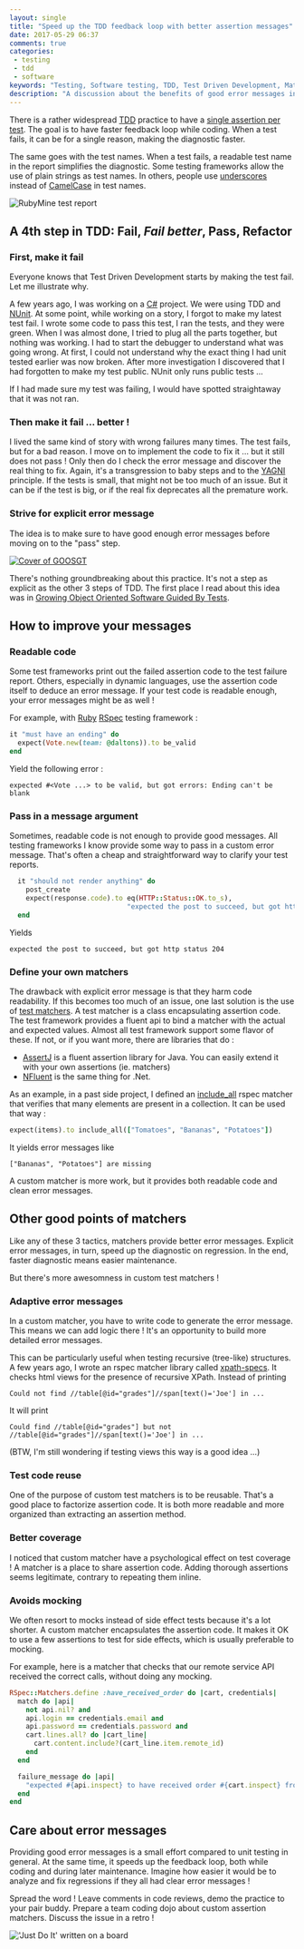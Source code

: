 ```yaml
---
layout: single
title: "Speed up the TDD feedback loop with better assertion messages"
date: 2017-05-29 06:37
comments: true
categories:
 - testing
 - tdd
 - software
keywords: "Testing, Software testing, TDD, Test Driven Development, Matchers, Test Matchers, Error Messages, Test error messages"
description: "A discussion about the benefits of good error messages in software tests, and details about how to do that with custom test matchers."
---
```

There is a rather widespread [TDD](https://en.wikipedia.org/wiki/Test-driven_development) practice to have a [single assertion per test](https://softwareengineering.stackexchange.com/questions/7823/is-it-ok-to-have-multiple-asserts-in-a-single-unit-test). The goal is to have faster feedback loop while coding. When a test fails, it can be for a single reason, making the diagnostic faster.

The same goes with the test names. When a test fails, a readable test name in the report simplifies the diagnostic. Some testing frameworks allow the use of plain strings as test names. In others, people use [underscores](https://en.wikipedia.org/wiki/Naming_convention_(programming)#Multiple-word_identifiers) instead of [CamelCase](https://en.wikipedia.org/wiki/Camel_case) in test names.

![RubyMine test report]({{site.url}}{{site.baseurl}}/imgs/2017-05-29-speed-up-the-tdd-feedback-loop-with-better-assertion-messages/rubymine.jpg)

## A 4th step in TDD: Fail, *Fail better*, Pass, Refactor

### First, make it fail

Everyone knows that Test Driven Development starts by making the test fail. Let me illustrate why.

A few years ago, I was working on a [C#](https://en.wikipedia.org/wiki/C_Sharp_%28programming_language%29) project. We were using TDD and [NUnit](https://github.com/nunit/nunit). At some point, while working on a story, I forgot to make my latest test fail. I wrote some code to pass this test, I ran the tests, and they were green. When I was almost done, I tried to plug all the parts together, but nothing was working. I had to start the debugger to understand what was going wrong. At first, I could not understand why the exact thing I had unit tested earlier was now broken. After more investigation I discovered that I had forgotten to make my test public. NUnit only runs public tests ...

If I had made sure my test was failing, I would have spotted straightaway that it was not ran.

### Then make it fail ... better !

I lived the same kind of story with wrong failures many times. The test fails, but for a bad reason. I move on to implement the code to fix it ... but it still does not pass ! Only then do I check the error message and discover the real thing to fix. Again, it's a transgression to baby steps and to the [YAGNI](https://en.wikipedia.org/wiki/You_aren%27t_gonna_need_it) principle. If the tests is small, that might not be too much of an issue. But it can be if the test is big, or if the real fix deprecates all the premature work.

### Strive for explicit error message

The idea is to make sure to have good enough error messages before moving on to the "pass" step.

[![Cover of GOOSGT]({{site.url}}{{site.baseurl}}/imgs/2017-05-29-speed-up-the-tdd-feedback-loop-with-better-assertion-messages/growing.jpg)](https://www.amazon.com/Growing-Object-Oriented-Software-Guided-Tests/dp/0321503627/ref=sr_1_1?tag=pbourgau-20&amp;s=books&ie=UTF8&qid=1495080583&sr=1-1&keywords=growing+object-oriented+software+guided+by+tests)

There's nothing groundbreaking about this practice. It's not a step as explicit as the other 3 steps of TDD. The first place I read about this idea was in [Growing Object Oriented Software Guided By Tests](https://www.amazon.com/Growing-Object-Oriented-Software-Guided-Tests/dp/0321503627/ref=sr_1_1?tag=pbourgau-20&amp;s=books&ie=UTF8&qid=1495080583&sr=1-1&keywords=growing+object-oriented+software+guided+by+tests).

## How to improve your messages

### Readable code

Some test frameworks print out the failed assertion code to the test failure report. Others, especially in dynamic languages, use the assertion code itself to deduce an error message. If your test code is readable enough, your error messages might be as well ! 

For example, with [Ruby](https://www.ruby-lang.org) [RSpec](http://rspec.info/) testing framework :

```ruby
it "must have an ending" do
  expect(Vote.new(team: @daltons)).to be_valid
end
```

Yield the following error :

```
expected #<Vote ...> to be valid, but got errors: Ending can't be blank

```

### Pass in a message argument

Sometimes, readable code is not enough to provide good messages. All testing frameworks I know provide some way to pass in a custom error message. That's often a cheap and straightforward way to clarify your test reports.

```ruby
  it "should not render anything" do
    post_create
    expect(response.code).to eq(HTTP::Status::OK.to_s),
                             "expected the post to succeed, but got http status #{response.code}"
  end
```

Yields

```
expected the post to succeed, but got http status 204
```

### Define your own matchers

The drawback with explicit error message is that they harm code readability. If this becomes too much of an issue, one last solution is the use of [test matchers](https://objectpartners.com/2013/09/18/the-benefits-of-using-assertthat-over-other-assert-methods-in-unit-tests/). A test matcher is a class encapsulating assertion code. The test framework provides a fluent api to bind a matcher with the actual and expected values. Almost all test framework support some flavor of these. If not, or if you want more, there are libraries that do :

* [AssertJ](http://joel-costigliola.github.io/assertj/index.html) is a fluent assertion library for Java. You can easily extend it with your own assertions (ie. matchers)
* [NFluent](http://n-fluent.net/) is the same thing for .Net.

As an example, in a past side project, I defined an [include_all](https://github.com/philou/mes-courses/blob/master/spec/support/include_all_matcher.rb) rspec matcher that verifies that many elements are present in a collection. It can be used that way :

```ruby
expect(items).to include_all(["Tomatoes", "Bananas", "Potatoes"])
```

It yields error messages like

```
["Bananas", "Potatoes"] are missing
```

A custom matcher is more work, but it provides both readable code and clean error messages.

## Other good points of matchers

Like any of these 3 tactics, matchers provide better error messages. Explicit error messages, in turn, speed up the diagnostic on regression. In the end, faster diagnostic means easier maintenance.

But there's more awesomness in custom test matchers !

### Adaptive error messages

In a custom matcher, you have to write code to generate the error message. This means we can add logic there ! It's an opportunity to build more detailed error messages.

This can be particularly useful when testing recursive (tree-like) structures. A few years ago, I wrote an rspec matcher library called [xpath-specs](https://github.com/philou/xpath-specs). It checks html views for the presence of recursive XPath. Instead of printing

```
Could not find //table[@id="grades"]//span[text()='Joe'] in ...
```

It will print

```
Could find //table[@id="grades"] but not //table[@id="grades"]//span[text()='Joe'] in ...
```

(BTW, I'm still wondering if testing views this way is a good idea ...)

### Test code reuse

One of the purpose of custom test matchers is to be reusable. That's a good place to factorize assertion code. It is both more readable and more organized than extracting an assertion method.

### Better coverage

I noticed that custom matcher have a psychological effect on test coverage ! A matcher is a place to share assertion code. Adding thorough assertions seems legitimate, contrary to repeating them inline. 

### Avoids mocking

We often resort to mocks instead of side effect tests because it's a lot shorter. A custom matcher encapsulates the assertion code. It makes it OK to use a few assertions to test for side effects, which is usually preferable to mocking.

For example, here is a matcher that checks that our remote service API received the correct calls, without doing any mocking. 

```ruby
RSpec::Matchers.define :have_received_order do |cart, credentials|
  match do |api|
    not api.nil? and
    api.login == credentials.email and
    api.password == credentials.password and
    cart.lines.all? do |cart_line|
      cart.content.include?(cart_line.item.remote_id)
    end
  end

  failure_message do |api|
    "expected #{api.inspect} to have received order #{cart.inspect} from #{credentials}"
  end
end
```


## Care about error messages

Providing good error messages is a small effort compared to unit testing in general. At the same time, it speeds up the feedback loop, both while coding and during later maintenance. Imagine how easier it would be to analyze and fix regressions if they all had clear error messages !

Spread the word ! Leave comments in code reviews, demo the practice to your pair buddy. Prepare a team coding dojo about custom assertion matchers. Discuss the issue in a retro !

!['Just Do It' written on a board]({{site.url}}{{site.baseurl}}/imgs/2017-05-29-speed-up-the-tdd-feedback-loop-with-better-assertion-messages/just-do-it.jpg)
